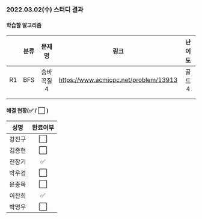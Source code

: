 ### 2022.03.02(수) 스터디 결과

#### 학습할 알고리즘

|      | 분류 |  문제명   |                 링크                  | 난이도 |
| :--: | :--: | :-------: | :-----------------------------------: | :----: |
|  R1  | BFS  | 숨바꼭질4 | https://www.acmicpc.net/problem/13913 | 골드4  |
|      |      |           |                                       |        |
|      |      |           |                                       |        |

#### 해결 현황(:white_check_mark: / :white_large_square:  )

|  성명  |       완료여부       |
| :----: | :------------------: |
| 강진구 | :white_large_square: |
| 김종현 | :white_large_square: |
| 전창기 |  :white_check_mark:  |
| 박우경 | :white_large_square: |
| 윤종목 | :white_large_square: |
| 이찬희 |  :white_check_mark:  |
| 박명우 | :white_large_square: |
